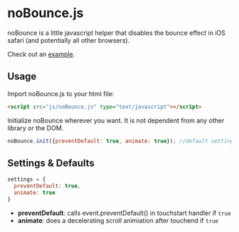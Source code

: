 noBounce.js
===========

noBounce is a little javascript helper that disables the bounce effect in iOS safari (and potentially all other browsers).

Check out an [example](http://timbartsch.github.io/examples/no-bounce/).

Usage
------
Import noBounce.js to your html file:

```html
<script src="js/noBounce.js" type="text/javascript"></script>
```

Initialize noBounce wherever you want. It is not dependent from any other library or the DOM.

```js
noBounce.init({preventDefault: true, animate: true}); //default settings
```


Settings & Defaults
------------------

```js
settings = {
  preventDefault: true,
  animate: true
}
```

- **preventDefault**: calls event.preventDefault() in touchstart handler if ``true``
- **animate**: does a decelerating scroll animiation after touchend if ``true``
